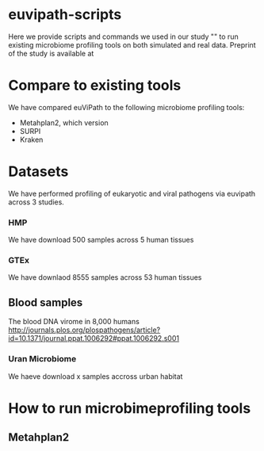 # euvipath-scripts


Here we provide scripts and commands we used in our study "" to run existing microbiome profiling tools on both simulated and real data. Preprint of the study is available at 

# Compare to existing tools

We have compared euViPath to the following microbiome profiling tools:
* Metahplan2, which version
* SURPI
* Kraken


# Datasets

We have performed profiling of eukaryotic and viral pathogens via euvipath across 3 studies.

### HMP

We have download 500 samples across 5 human tissues
### GTEx
We have downlaod 8555 samples across 53 human tissues
## Blood samples
The blood DNA virome in 8,000 humans
http://journals.plos.org/plospathogens/article?id=10.1371/journal.ppat.1006292#ppat.1006292.s001
### Uran Microbiome
We haeve download x samples accross urban habitat


# How to run microbimeprofiling tools 

## Metahplan2



